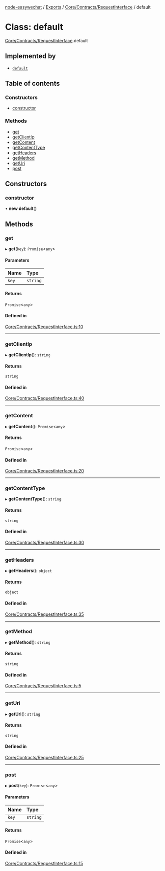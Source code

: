 [node-easywechat](../README.md) / [Exports](../modules.md) / [Core/Contracts/RequestInterface](../modules/Core_Contracts_RequestInterface.md) / default

# Class: default

[Core/Contracts/RequestInterface](../modules/Core_Contracts_RequestInterface.md).default

## Implemented by

- [`default`](Core_Http_Request.default.md)

## Table of contents

### Constructors

- [constructor](Core_Contracts_RequestInterface.default.md#constructor)

### Methods

- [get](Core_Contracts_RequestInterface.default.md#get)
- [getClientIp](Core_Contracts_RequestInterface.default.md#getclientip)
- [getContent](Core_Contracts_RequestInterface.default.md#getcontent)
- [getContentType](Core_Contracts_RequestInterface.default.md#getcontenttype)
- [getHeaders](Core_Contracts_RequestInterface.default.md#getheaders)
- [getMethod](Core_Contracts_RequestInterface.default.md#getmethod)
- [getUri](Core_Contracts_RequestInterface.default.md#geturi)
- [post](Core_Contracts_RequestInterface.default.md#post)

## Constructors

### constructor

• **new default**()

## Methods

### get

▸ **get**(`key`): `Promise`<`any`\>

#### Parameters

| Name | Type |
| :------ | :------ |
| `key` | `string` |

#### Returns

`Promise`<`any`\>

#### Defined in

[Core/Contracts/RequestInterface.ts:10](https://github.com/hpyer/node-easywechat/blob/b017670/src/Core/Contracts/RequestInterface.ts#L10)

___

### getClientIp

▸ **getClientIp**(): `string`

#### Returns

`string`

#### Defined in

[Core/Contracts/RequestInterface.ts:40](https://github.com/hpyer/node-easywechat/blob/b017670/src/Core/Contracts/RequestInterface.ts#L40)

___

### getContent

▸ **getContent**(): `Promise`<`any`\>

#### Returns

`Promise`<`any`\>

#### Defined in

[Core/Contracts/RequestInterface.ts:20](https://github.com/hpyer/node-easywechat/blob/b017670/src/Core/Contracts/RequestInterface.ts#L20)

___

### getContentType

▸ **getContentType**(): `string`

#### Returns

`string`

#### Defined in

[Core/Contracts/RequestInterface.ts:30](https://github.com/hpyer/node-easywechat/blob/b017670/src/Core/Contracts/RequestInterface.ts#L30)

___

### getHeaders

▸ **getHeaders**(): `object`

#### Returns

`object`

#### Defined in

[Core/Contracts/RequestInterface.ts:35](https://github.com/hpyer/node-easywechat/blob/b017670/src/Core/Contracts/RequestInterface.ts#L35)

___

### getMethod

▸ **getMethod**(): `string`

#### Returns

`string`

#### Defined in

[Core/Contracts/RequestInterface.ts:5](https://github.com/hpyer/node-easywechat/blob/b017670/src/Core/Contracts/RequestInterface.ts#L5)

___

### getUri

▸ **getUri**(): `string`

#### Returns

`string`

#### Defined in

[Core/Contracts/RequestInterface.ts:25](https://github.com/hpyer/node-easywechat/blob/b017670/src/Core/Contracts/RequestInterface.ts#L25)

___

### post

▸ **post**(`key`): `Promise`<`any`\>

#### Parameters

| Name | Type |
| :------ | :------ |
| `key` | `string` |

#### Returns

`Promise`<`any`\>

#### Defined in

[Core/Contracts/RequestInterface.ts:15](https://github.com/hpyer/node-easywechat/blob/b017670/src/Core/Contracts/RequestInterface.ts#L15)
